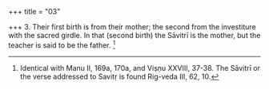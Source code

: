 +++
title = "03"

+++
3. Their first birth is from their mother; the second from the investiture with the sacred girdle. In that (second birth) the Sāvitrī is the mother, but the teacher is said to be the father. [^2] 


[^2]:  Identical with Manu II, 169a, 170a, and Viṣṇu XXVIII, 37-38. The Sāvitrī or the verse addressed to Savitṛ is found Rig-veda III, 62, 10.
